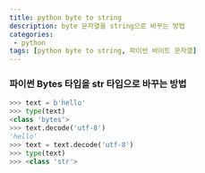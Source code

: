```yaml
---
title: python byte to string
description: byte 문자열을 string으로 바꾸는 방법
categories:
 - python
tags: [python byte to string, 파이썬 바이트 문자열]
---
```


### 파이썬 Bytes 타입을 str 타입으로 바꾸는 방법

```python
>>> text = b'hello'
>>> type(text)
<class 'bytes'>
>>> text.decode('utf-8')
'hello'
>>> text = text.decode('utf-8')
>>> type(text)
>>> <class 'str'>
```

